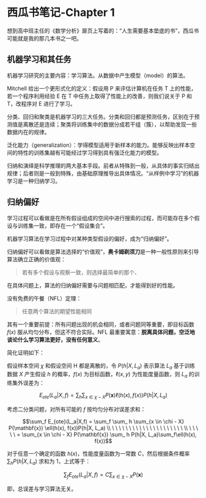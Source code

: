 # 西瓜书笔记-Chapter 1

想到高中班主任的《数学分析》扉页上写着的：“人生需要基本垫底的书”，西瓜书可能就是我的那几本书之一吧。

## 机器学习和其任务

机器学习研究的主要内容：学习算法。从数据中产生模型（model）的算法。

Mitchell 给出一个更形式化的定义：假设用 P 来评估计算机在任务 T 上的性能，若一个程序利用经验 E 在 T 中任务上取得了性能上的改善，则我们说关于 P 和 T，改程序对 E 进行了学习。

分类、回归和聚类是机器学习的三大任务。分类和回归都是预测任务，区别在于预测值是离散还是连续；聚类将训练集中的数据分成若干组（簇），以帮助发现一些数据内在的规律。

泛化能力（generalization）：学得模型适用于新样本的能力。能够反映出样本空间的特性的训练集越有可能经过学习得到具有强泛化能力的模型。

归纳和演绎是科学推理的两大基本手段。前者从特殊到一般，从具体的事实归结出规律；后者则是一般到特殊，由基础原理推导出具体情况。“从样例中学习”的机器学习是一种归纳学习。

## 归纳偏好

学习过程可以看做是在所有假设组成的空间中进行搜索的过程，而可能存在多个假设与训练集一致，即存在一个“假设集合”。

机器学习算法在学习过程中对某种类型假设的偏好，成为“归纳偏好”。

归纳偏好可以看做是算法选择的“价值观”，**奥卡姆剃须刀**是一种一般性原则来引导算法确立正确的价值观：

> 若有多个假设与观察一致，则选择最简单的那个、

在具体问题上，算法的归纳偏好需要与问题相匹配，才能得到好的性能。

没有免费的午餐（NFL）定理：

> 任意两个算法的期望性能相同

其有一个重要前提：所有问题出现的机会相同，或者问题同等重要，即目标函数 $f(x)$ 服从均匀分布，但这不符合实际。NFL 最重要寓意：**脱离具体问题，空泛地谈论什么学习算法更好，没有任何意义**。

简化证明如下：

假设样本空间 $\chi$ 和假设空间 H 都是离散的，令 $P(h|X, L_a)$ 表示算法 $L_a$ 基于训练数据 $X$ 产生假设 $h$ 的概率，$f(x)$ 为目标函数，$\ell(x, y)$ 为性能度量函数，则 $L_a$ 的训练集外误差为：

$$ E_{ote}(L_a|X,f) = \sum_ h \sum_{x \in \chi - X} P(\mathbf{x}) \ell(h(x), f(x))P(h|X, L_a)$$ 

考虑二分类问题，对所有可能的 $f$ 按均匀分布对误差求和：

$$\sum_f E_{ote}(L_a|X,f) = \sum_f \sum_ h \sum_{x \in \chi - X} P(\mathbf{x}) \ell(h(x), f(x))P(h|X, L_a) \\ \ \ \ \ \ \ \ \ \ \ \ \ \ \ \ \ \ \ \ \ \ \\ \ \ \ \ \ = \sum_{x \in \chi - X} P(\mathbf{x})  \sum_ h P(h|X, L_a)\sum_f\ell(h(x), f(x))$$ 

对于任意一个确定的函数 $h(x)$，性能度量函数为一常数 $C$，然后根据条件概率 $\sum_ h P(h|X, L_a)$ 求和为 1，上式等于：

$$\sum_f E_{ote}(L_a|X,f) = C \sum_{x \in \chi - X} P(\mathbf{x})   $$

即，总误差与学习算法无关。















